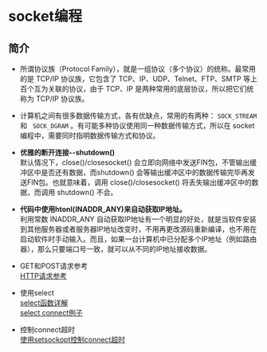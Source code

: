 # socket编程

## 简介
* 所谓协议族（Protocol Family），就是一组协议（多个协议）的统称。最常用的是 TCP/IP 协议族，它包含了 TCP、IP、UDP、Telnet、FTP、SMTP 等上百个互为关联的协议，由于 TCP、IP 是两种常用的底层协议，所以把它们统称为 TCP/IP 协议族。

* 计算机之间有很多数据传输方式，各有优缺点，常用的有两种： `SOCK_STREAM ` 和 ` SOCK_DGRAM` 。有可能多种协议使用同一种数据传输方式，所以在 socket 编程中，需要同时指明数据传输方式和协议。

* **优雅的断开连接--shutdown()**  
默认情况下，close()/closesocket() 会立即向网络中发送FIN包，不管输出缓冲区中是否还有数据，而shutdown() 会等输出缓冲区中的数据传输完毕再发送FIN包。也就意味着，调用 close()/closesocket() 将丢失输出缓冲区中的数据，而调用 shutdown() 不会。

* **代码中使用htonl(INADDR_ANY)来自动获取IP地址。**  
利用常数 INADDR_ANY 自动获取IP地址有一个明显的好处，就是当软件安装到其他服务器或者服务器IP地址改变时，不用再更改源码重新编译，也不用在启动软件时手动输入。而且，如果一台计算机中已分配多个IP地址（例如路由器），那么只要端口号一致，就可以从不同的IP地址接收数据。

* GET和POST请求参考  
[HTTP请求参考](http://blog.csdn.net/jinchaoh/article/details/47438911) 

* 使用select  
[select函数详解](http://www.cnblogs.com/renyuan/p/5100184.html)   
 [select connect例子](http://www.cnblogs.com/yuxingfirst/archive/2013/03/08/2950281.html) 
 
* 控制connect超时  
[使用setsockopt控制connect超时](http://www.cnblogs.com/hfww/articles/2364516.html)  
